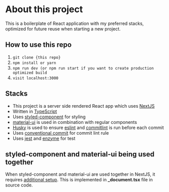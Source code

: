 # About this project
This is a boilerplate of React application with my preferred stacks, optimized for future reuse when starting a new project.

## How to use this repo
1. `git clone {this repo}`
2. `npm install or yarn`
3. `npm run dev (or npm run start if you want to create production optimized build`
4. `visit localhost:3000`

## Stacks
- This project is a server side rendered React app which uses [NextJS](https://github.com/vercel/next.js)
- Written in [TypeScript](https://github.com/microsoft/TypeScript)
- Uses [styled-component](https://github.com/styled-components) for styling 
- [material-ui](https://github.com/mui-org/material-ui) is used in combination with regular components
- [Husky](https://www.npmjs.com/package/husky) is used to ensure [eslint](https://github.com/eslint/eslint) and [commitlint](https://www.npmjs.com/package/@commitlint/cli) is run before each commit
- Uses [conventional commit](https://www.npmjs.com/package/@commitlint/config-conventional) for commit lint rule
- Uses [jest](https://jestjs.io/en/) and [enzyme](https://enzymejs.github.io/enzyme/) for test

## styled-component and material-ui being used together
When styled-component and material-ui are used together in NextJS, it requires [additional setup](https://stackoverflow.com/questions/55109497/how-to-integrate-nextjs-styled-components-with-material-ui). This is implemented in **_document.tsx** file in source code.


